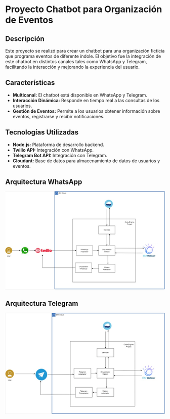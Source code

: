 # Proyecto Chatbot para Organización de Eventos

## Descripción

Este proyecto se realizó para crear un chatbot para una organización ficticia que programa eventos de diferente índole. El objetivo fue la integración de este chatbot en distintos canales tales como WhatsApp y Telegram, facilitando la interacción y mejorando la experiencia del usuario.

## Características

- **Multicanal:** El chatbot está disponible en WhatsApp y Telegram.
- **Interacción Dinámica:** Responde en tiempo real a las consultas de los usuarios.
- **Gestión de Eventos:** Permite a los usuarios obtener información sobre eventos, registrarse y recibir notificaciones.

## Tecnologías Utilizadas

- **Node.js:** Plataforma de desarrollo backend.
- **Twilio API:** Integración con WhatsApp.
- **Telegram Bot API:** Integración con Telegram.
- **Cloudant:** Base de datos para almacenamiento de datos de usuarios y eventos.

## Arquitectura WhatsApp

![Arquitectura WhatsApp](images/wsp.png)

## Arquitectura Telegram

![Arquitectura Telegram](images/telegram.png)